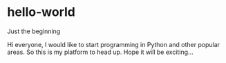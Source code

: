 # hello-world
Just the beginning

Hi everyone, I would like to start programming in Python and other popular areas.
So this is my platform to head up. Hope it will be exciting...
